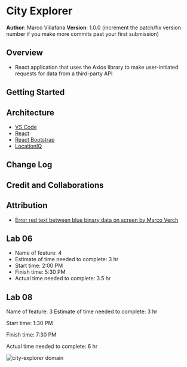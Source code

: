 # City Explorer

**Author**: Marco Villafana
**Version**: 1.0.0 (increment the patch/fix version number if you make more commits past your first submission)

## Overview
<!-- Provide a high level overview of what this application is and why you are building it, beyond the fact that it's an assignment for this class. (i.e. What's your problem domain?) -->
+ React application that uses the Axios library to make user-initiated requests for data from a third-party API

## Getting Started
<!-- What are the steps that a user must take in order to build this app on their own machine and get it running? -->

## Architecture
<!-- Provide a detailed description of the application design. What technologies (languages, libraries, etc) you're using, and any other relevant design information. -->
+ [VS Code](https://code.visualstudio.com/)
+ [React](https://reactjs.org/)
+ [React Bootstrap](https://react-bootstrap.github.io/)
+ [LocationIQ](https://locationiq.com/docs)

## Change Log
<!-- Use this area to document the iterative changes made to your application as each feature is successfully implemented. Use time stamps. Here's an example:

01-01-2001 4:59pm - Application now has a fully-functional express server, with a GET route for the location resource. -->

## Credit and Collaborations
<!-- Give credit (and a link) to other people or resources that helped you build this application. -->

## Attribution

+ [ Error red text between blue binary data on screen by Marco Verch](https://www.flickr.com/photos/30478819@N08/32983982788)

## Lab 06

+ Name of feature: 4
+ Estimate of time needed to complete: 3 hr
+ Start time: 2:00 PM
+ Finish time: 5:30 PM
+ Actual time needed to complete: 3.5 hr

## Lab 08

Name of feature: 3
Estimate of time needed to complete: 3 hr

Start time: 1:30 PM

Finish time: 7:30 PM

Actual time needed to complete: 6 hr

![city-explorer domain](./images/city-explorer-domain.jpg)